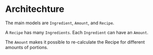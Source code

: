# Architechture

The main models are `Ingredient`, `Amount`, and `Recipe`.

A `Recipe` has many `Ingredients`. Each `Ingredient` can have an `Amount`.

The `Amount` makes it possible to re-calculate the Recipe for different amounts of portions.
